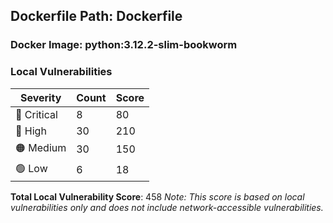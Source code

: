 ## Dockerfile Path: Dockerfile

### Docker Image: python:3.12.2-slim-bookworm
### Local Vulnerabilities
| Severity | Count | Score |
|----------|-------|-------|
| 🛑 Critical | 8 | 80 |
| 🔴 High | 30 | 210 |
| 🟠 Medium | 30 | 150 |
| 🟢 Low | 6 | 18 |

**Total Local Vulnerability Score**: 458
*Note: This score is based on local vulnerabilities only and does not include network-accessible vulnerabilities.*